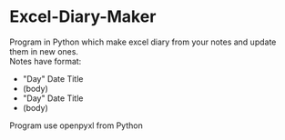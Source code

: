# Excel-Diary-Maker
Program in Python which make excel diary from your notes and update them in new ones.<br>
Notes have format: <br>
  - "Day" Date Title<br>
  - (body)<br>
  - "Day" Date Title<br>
  - (body)<br>
  
Program use openpyxl from Python
